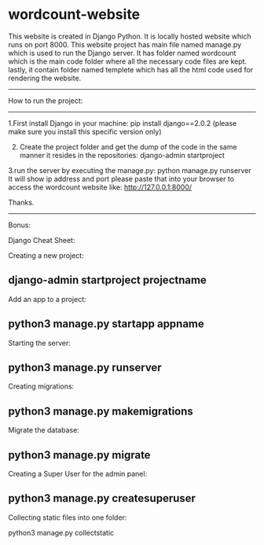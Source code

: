 # wordcount-website
This website is created in Django Python. It is locally hosted website which runs on port 8000. 
This website project has main file named manage.py which is used to run the Django server. It has folder named wordcount
which is the main code folder where all the necessary code files are kept. lastly, it contain folder named templete which has
all the html code used for rendering the website.
**********************************************************
How to run the project:
**********************************************************

1.First install Django in your machine:
pip install django==2.0.2 (please make sure you install this specific version only)

2. Create the project folder and get the dump of the code in the same manner it resides in the repositories:
django-admin startproject <folder name>
  
3.run the server by executing the manage.py:
python manage.py runserver
It will show ip address and port please paste that into your browser to access the wordcount website like:
http://127.0.0.1:8000/

Thanks.
******************************************************************************************************************************

Bonus:

Django Cheat Sheet:

Creating a new project:

django-admin startproject projectname
-------------------------------------
Add an app to a project:

python3 manage.py startapp appname
------------------------------------
Starting the server:

python3 manage.py runserver
-----------------------------------
Creating migrations:

python3 manage.py makemigrations
-----------------------------------
Migrate the database:

python3 manage.py migrate
----------------------------------------
Creating a Super User for the admin panel:

python3 manage.py createsuperuser
-----------------------------------------
Collecting static files into one folder:

python3 manage.py collectstatic

